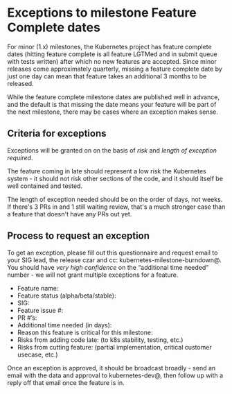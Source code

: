 # Exceptions to milestone Feature Complete dates

For minor (1.x) milestones, the Kubernetes project has feature complete dates (hitting feature complete is all feature LGTMed and in submit queue with tests written) after which no new features are accepted. Since minor releases come approximately quarterly, missing a feature complete date by just one day can mean that feature takes an additional 3 months to be released.

While the feature complete milestone dates are published well in advance, and the default is that missing the date means your feature will be part of the next milestone, there may be cases where an exception makes sense.

## Criteria for exceptions

Exceptions will be granted on on the basis of *risk* and *length of exception required*.

The feature coming in late should represent a low risk the Kubernetes system - it should not risk other sections of the code, and it should itself be well contained and tested.

The length of exception needed should be on the order of days, not weeks. If there's 3 PRs in and 1 still waiting review, that's a much stronger case than a feature that doesn't have any PRs out yet.

## Process to request an exception

To get an exception, please fill out this questionnaire and request email to your SIG lead, the release czar and cc: kubernetes-milestone-burndown@.  You should have *very high confidence* on the “additional time needed” number - we will not grant multiple exceptions for a feature.

* Feature name:
* Feature status (alpha/beta/stable):
* SIG:
* Feature issue #:
* PR #’s:
* Additional time needed (in days):
* Reason this feature is critical for this milestone:
* Risks from adding code late: (to k8s stability, testing, etc.)
* Risks from cutting feature: (partial implementation, critical customer usecase, etc.)

Once an exception is approved, it should be broadcast broadly - send an email with the data and approval to kubernetes-dev@, then follow up with a reply off that email once the feature is in.
